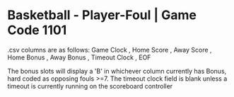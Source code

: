 # Basketball - Player-Foul | Game Code 1101
.csv columns are as follows: Game Clock , Home Score , Away Score , Home Bonus , Away Bonus , Timeout Clock , EOF

The bonus slots will display a 'B' in whichever column currently has Bonus, hard coded as opposing fouls >=7.
The timeout clock field is blank unless a timeout is currently running on the scoreboard controller